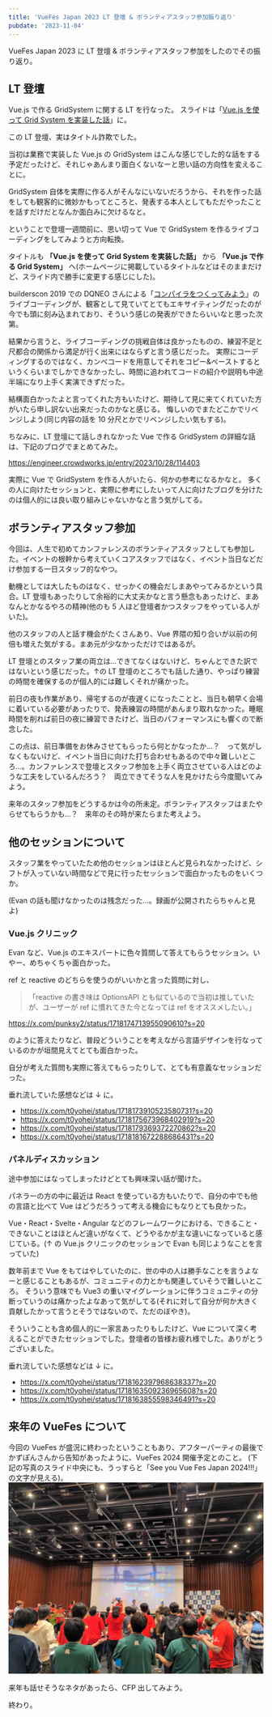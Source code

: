 ```yaml
---
title: 'VueFes Japan 2023 LT 登壇 & ボランティアスタッフ参加振り返り'
pubdate: '2023-11-04'
---
```


VueFes Japan 2023 に LT 登壇 & ボランティアスタッフ参加をしたのでその振り返り。

## LT 登壇

Vue.js で作る GridSystem に関する LT を行なった。
スライドは「[Vue.js を使って Grid System を実装した話](https://speakerdeck.com/t0yohei/vue-woshi-tute-grid-system-woshi-zhuang-sitahua)」に。

この LT 登壇、実はタイトル詐欺でした。

当初は業務で実装した Vue.js の GridSystem はこんな感じでした的な話をする予定だったけど、それじゃあんまり面白くないなーと思い話の方向性を変えることに。

GridSystem 自体を実際に作る人がそんなにいないだろうから、それを作った話をしても観客的に微妙かもってところと、発表する本人としてもただやったことを話すだけだとなんか面白みに欠けるなと。

ということで登壇一週間前に、思い切って Vue で GridSystem を作るライブコーディングをしてみようと方向転換。

タイトルも **「Vue.js を使って Grid System を実装した話」** から **「Vue.js で作る Grid System」** へ(ホームページに掲載しているタイトルなどはそのままだけど、スライド内で勝手に変更する感じにした)。

builderscon 2019 での DQNEO さんによる「[コンパイラをつくってみよう](https://speakerdeck.com/dqneo/how-to-make-a-compiler)」のライブコーディングが、観客として見ていてとてもエキサイティングだったのが今でも頭に刻み込まれており、そういう感じの発表ができたらいいなと思った次第。

結果から言うと、ライブコーディングの挑戦自体は良かったものの、練習不足と尺都合の関係から満足が行く出来にはならずと言う感じだった。
実際にコーディングするのではなく、カンペコードを用意してそれをコピー&ペーストするというくらいまでしかできなかったし、時間に追われてコードの紹介や説明も中途半端になり上手く実演できずだった。

結構面白かったよと言ってくれた方もいたけど、期待して見に来てくれていた方がいたら申し訳ない出来だったのかなと感じる。
悔しいのでまたどこかでリベンジしよう(同じ内容の話を 10 分尺とかでリベンジしたい気もする)。

ちなみに、LT 登壇にて話しきれなかった Vue で作る GridSystem の詳細な話は、下記のブログでまとめてみた。

https://engineer.crowdworks.jp/entry/2023/10/28/114403

実際に Vue で GridSystem を作る人がいたら、何かの参考になるかなと。
多くの人に向けたセッションと、実際に参考にしたいって人に向けたブログを分けたのは個人的には良い取り組みじゃないかなと言う気がしてる。

## ボランティアスタッフ参加

今回は、人生で初めてカンファレンスのボランティアスタッフとしても参加した。イベントの根幹から考えていくコアスタッフではなく、イベント当日などだけ参加する一日スタッフ的なやつ。

動機としては大したものはなく、せっかくの機会だしまあやってみるかという具合。LT 登壇もあったりして余裕的に大丈夫かなと言う懸念もあったけど、まあなんとかなるやろの精神(他のも 5 人ほど登壇者かつスタッフをやっている人がいた)。

他のスタッフの人と話す機会がたくさんあり、Vue 界隈の知り合いが以前の何倍も増えた気がする。まあ元が少なかっただけではあるが。

LT 登壇とのスタッフ業の両立は...できてなくはないけど、ちゃんとできた訳ではないという感じだった。↑の LT 登壇のところでも話した通り、やっぱり練習の時間を確保するのが個人的には難しくそれが痛かった。

前日の夜も作業があり、帰宅するのが夜遅くになったことと、当日も朝早く会場に着いている必要があったりで、発表練習の時間があんまり取れなかった。睡眠時間を削れば前日の夜に練習できたけど、当日のパフォーマンスにも響くので断念した。

この点は、前日準備をお休みさせてもらったら何とかなったか...？　って気がしなくもないけど、イベント当日に向けた打ち合わせもあるので中々難しいところ...。カンファレンスで登壇とスタッフ参加を上手く両立させている人はどのような工夫をしているんだろう？　両立できてそうな人を見かけたら今度聞いてみよう。

来年のスタッフ参加をどうするかは今の所未定。ボランティアスタッフはまたやらせてもらうかも...？　来年のその時が来たらまた考えよう。

## 他のセッションについて

スタッフ業をやっていたため他のセッションはほとんど見られなかったけど、シフトが入っていない時間などで見に行ったセッションで面白かったものをいくつか。

(Evan の話も聞けなかったのは残念だった...。録画が公開されたらちゃんと見よ)

### Vue.js クリニック

Evan など、Vue.js のエキスパートに色々質問して答えてもらうセッション。いやー、めちゃくちゃ面白かった。

ref と reactive のどちらを使うのがいいかと言った質問に対し、

> 「reactive の書き味は OptionsAPI とも似ているので当初は推していたが、ユーザーが ref に慣れてきた今となっては ref をオススメしたい。」

https://x.com/punksy2/status/1718174713955090610?s=20

のように答えたりなど、普段どういうことを考えながら言語デザインを行なっているのかが垣間見えてとても面白かった。

自分が考えた質問も実際に答えてもらったりして、とても有意義なセッションだった。

垂れ流していた感想などは ↓ に。

- https://x.com/t0yohei/status/1718173910523580731?s=20
- https://x.com/t0yohei/status/1718175673968402919?s=20
- https://x.com/t0yohei/status/1718179369372270862?s=20
- https://x.com/t0yohei/status/1718181672288686431?s=20

### パネルディスカッション

途中参加にはなってしまったけどとても興味深い話が聞けた。

パネラーの方の中に最近は React を使っている方もいたりで、自分の中でも他の言語と比べて Vue はどうだろうって考える機会にもなりとても良かった。

Vue・React・Svelte・Angular などのフレームワークにおける、できること・できないことはほとんど違いがなくて、どうやるかが主な違いになっていると感じている。(↑ の Vue.js クリニックのセッションで Evan も同じようなことを言っていた)

数年前まで Vue をもてはやしていたのに、世の中の人は勝手なことを言うよなーと感じることもあるが、コミュニティの力とかも関連していそうで難しいところ。
そういう意味でも Vue3 の重いマイグレーションに伴うコミュニティの分断っていうのは痛かったよなあって気がしてる(それに対して自分が何か大きく貢献したかって言うとそうではないので、ただのぼやき)。

そういうことも含め個人的に一家言あったりもしたけど、Vue について深く考えることができたセッションでした。登壇者の皆様お疲れ様でした。ありがとうございました。

垂れ流していた感想などは ↓ に。

- https://x.com/t0yohei/status/1718162397968638337?s=20
- https://x.com/t0yohei/status/1718163509236965608?s=20
- https://x.com/t0yohei/status/1718163855598346491?s=20

## 来年の VueFes について

今回の VueFes が盛況に終わったということもあり、アフターパーティの最後でかずぽんさんから告知があったように、VueFes 2024 開催予定とのこと。
(下記の写真のスライド中央にも、うっすらと「See you Vue Fes Japan 2024!!!」の文字が見える)。
![VueFes Japan 2023 After Party](../img/VueFesAfterParty.jpeg)

来年も話せそうなネタがあったら、CFP 出してみよう。

終わり。
